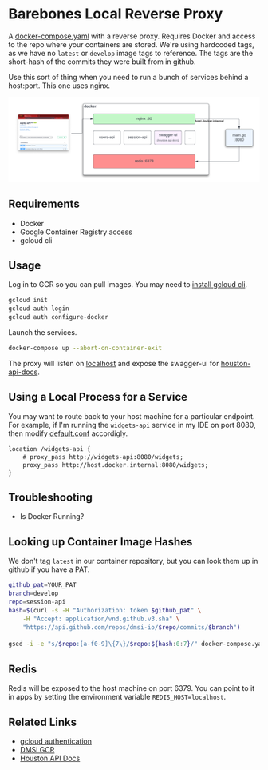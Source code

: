 # Barebones Local Reverse Proxy

A [docker-compose.yaml](docker-compose.yaml) with a reverse proxy. Requires Docker
and access to the repo where your containers are stored. We're using hardcoded
tags, as we have no `latest` or `develop` image tags to reference. The tags
are the short-hash of the commits they were built from in github.

Use this sort of thing when you need to run a bunch of services behind a host:port. This one uses nginx.

![network diagram](docs/network.png)

## Requirements

- Docker
- Google Container Registry access
- gcloud cli

## Usage

Log in to GCR so you can pull images. You may need to [install gcloud cli](https://cloud.google.com/sdk/docs/install).

```sh
gcloud init
gcloud auth login
gcloud auth configure-docker
```

Launch the services.

```sh
docker-compose up --abort-on-container-exit
```

The proxy will listen on [localhost](http://localhost) and expose the swagger-ui for [houston-api-docs](https://github.com/dmsi-io/houston-api-docs).

## Using a Local Process for a Service

You may want to route back to your host machine for a particular endpoint. For example,
if I'm running the `widgets-api` service in my IDE on port 8080, then modify [default.conf](conf.d/default.conf) accordigly.

```nginx
location /widgets-api {
    # proxy_pass http://widgets-api:8080/widgets;
    proxy_pass http://host.docker.internal:8080/widgets;
}
```

## Troubleshooting

- Is Docker Running?

## Looking up Container Image Hashes

We don't tag `latest` in our container repository, but you can look them up in github if you have a PAT.

```sh
github_pat=YOUR_PAT
branch=develop
repo=session-api
hash=$(curl -s -H "Authorization: token $github_pat" \
    -H "Accept: application/vnd.github.v3.sha" \
    "https://api.github.com/repos/dmsi-io/$repo/commits/$branch")

gsed -i -e "s/$repo:[a-f0-9]\{7\}/$repo:${hash:0:7}/" docker-compose.yaml
```

## Redis

Redis will be exposed to the host machine on port 6379. You can point to it in apps by setting the environment variable `REDIS_HOST=localhost`.

## Related Links

- [gcloud authentication](https://cloud.google.com/container-registry/docs/advanced-authentication#gcloud-helper)
- [DMSi GCR](https://console.cloud.google.com/gcr/images/a2w-staging?authuser=0&project=a2w-staging)
- [Houston API Docs](https://houston-api-docs.dmsi.io/)
